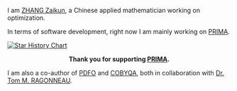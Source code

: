 I am [ZHANG Zaikun](https://www.zhangzk.net), a Chinese applied mathematician working on optimization.

In terms of software development, right now I am mainly working on [PRIMA](http://www.libprima.net).

[![Star History Chart](https://api.star-history.com/svg?repos=libprima/prima&type=Date)](https://star-history.com/#libprima/prima&Date)
<p align="center"><strong>Thank you for supporting <a href="https://github.com/libprima/prima">PRIMA</a>.</strong></p>

I am also a co-author of [PDFO](https://www.pdfo.net) and [COBYQA](http://www.cobyqa.com), both in
collaboration with [Dr. Tom M. RAGONNEAU](https://ragonneau.github.io).
